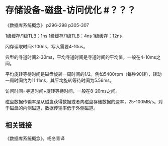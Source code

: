﻿# 存储设备-磁盘-访问优化 #？？？

《数据库系统概念》
p296-298
p305-307



1级缓存/1级TLB：1ns
1级缓存/1级TLB：4ns
1级缓存：12ns



闪存读取时间<100ns，写入需要4-10us。

典型的寻道时间2-30ms，平均寻道时间是寻道时间的平均值，一般在4-10ms之间。

平均旋转等待时间是磁盘旋转一周时间的1/2。例如5400rpm（每秒90转），转动一周时间约为11.11ms，其平均旋转等待时间为5.56ms。

访问时间=寻道时间+旋转等待时间，一般在8-20ms之间。

磁盘数据传输率是从磁盘获得数据或者向磁盘存储数据的速率，25-100MB/s。对于磁盘的内侧磁道，数据传输率低于外侧磁道。


## 相关链接 ##

《数据库系统概念》，杨冬青译